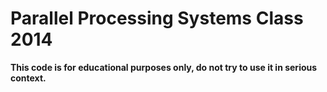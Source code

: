 Parallel Processing Systems Class 2014
=====================
**This code is for educational purposes only, do not try to use it in serious context.**